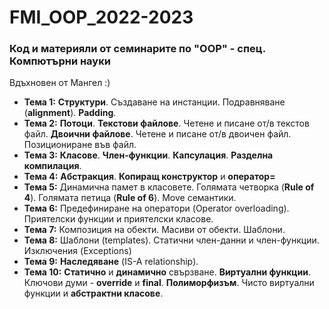 # FMI_OOP_2022-2023
### Код и материяли от семинарите по "OOP" - спец. Компютърни науки 
Вдъхновен от Мангел :)

- **Тема 1:** **Структури**. Създаване на инстанции. Подравняване (**alignment**). **Padding**.  
- **Темa 2:** **Потоци**. **Текстови файлове**. Четене и писане от/в текстов файл. **Двоични файлове**. Четене и писане от/в двоичен файл. Позициониране във файл.  
- **Темa 3:** **Класове**. **Член-функции**. **Капсулация**. **Разделна компилация**.
- **Темa 4:** **Абстракция**. **Копиращ конструктор** и **оператор=**
- **Тема 5:** Динамична памет в класовете. Голямата четворка (**Rule of 4**). Голямата петица (**Rule of 6**). Move семантики.
- **Тема 6:** Предефиниране на оператори (Operator overloading). Приятелски функции и приятелски класове.
- **Тема 7:** Композиция на обекти. Масиви от обекти. Шаблони.
- **Тема 8:** Шаблони (templates). Статични член-данни и член-функции. Изключения (Exceptions)
- **Тема 9:** **Наследяване** (IS-A relationship).  
- **Тема 10:** **Статично** и **динамично** свързване. **Виртуални функции**. Ключови думи - **override** и **final**. **Полиморфизъм**. Чисто виртуални функции и **абстрактни класове**.
